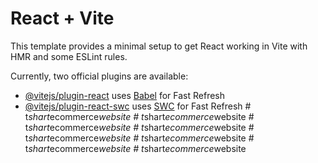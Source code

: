 # React + Vite

This template provides a minimal setup to get React working in Vite with HMR and some ESLint rules.

Currently, two official plugins are available:

- [@vitejs/plugin-react](https://github.com/vitejs/vite-plugin-react/blob/main/packages/plugin-react/README.md) uses [Babel](https://babeljs.io/) for Fast Refresh
- [@vitejs/plugin-react-swc](https://github.com/vitejs/vite-plugin-react-swc) uses [SWC](https://swc.rs/) for Fast Refresh
#   t _ s h a r t _ e c o m m e r c e _ w e b s i t e  
 #   t _ s h a r t _ e c o m m e r c e _ w e b s i t e  
 #   t _ s h a r t _ e c o m m e r c e _ w e b s i t e  
 #   t _ s h a r t _ e c o m m e r c e _ w e b s i t e  
 #   t _ s h a r t _ e c o m m e r c e _ w e b s i t e  
 #   t _ s h a r t _ e c o m m e r c e _ w e b s i t e  
 #   t _ s h a r t _ e c o m m e r c e _ w e b s i t e  
 #   t _ s h a r t _ e c o m m e r c e _ w e b s i t e  
 